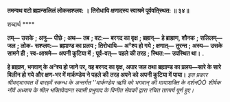 **तमन्वथ वटो ब्रह्मन्सलिलं लोकसश्प्लव: ।** **तिरोधायि क्षणादस्य स्वाश्रमे पूर्ववति्स्थत: ॥ ३४॥** 

शब्दार्थ **** 

**तम्—** **उसके** **; अनु—** **पीछे** **; अथ—** **तब** **; वट:—** **बरगद का वृक्ष** **; ब्रह्मन्—** **हे ब्राह्मण, शौनक** **; सलिलम्—** **जल** **; लोक-** **सश्प्लव:—** **ब्रह्माण्ड का प्रलय** **; तिरोधायि—** **अ²श्य हो गये** **; क्षणात्—** **तुरन्त** **; अस्य—** **उसके सामने ही** **; स्व-आश्रमे—** **अपनी कुटिया में** **; पूर्व-वत्—** **पहले की तरह** **; स्थित:—** **उपस्थित था।** **.** 

**हे ब्राह्मण, भगवान् के अ²श्य हो जाने पर, वह बरगद का वृक्ष, अपार जल तथा** **ब्रह्माण्ड का प्रलय—सारे के सारे विलीन हो गये और क्षण-भर में मार्कण्डेय ने पहले की** **तरह अपने को अपनी कुटिया में पाया।** *इस प्रकार श्रीमद्भागवत में बारहवें स्कन्ध के अन्तर्गत ''मार्कण्डेय ऋषि को भगवान् की* *मायाशक्ति के दर्शनÓÓ शीर्षक नौवें अध्याय के श्रील भक्तिवेदान्त स्वामी प्रभुपाद के विनीत सेवकों* *द्वारा रचित तात्पर्य पूर्ण हुए।* 